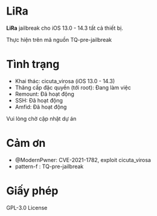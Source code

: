 # LiRa
**LiRa** jailbreak cho iOS 13.0 - 14.3 tất cả thiết bị.

Thực hiện trên mã nguồn TQ-pre-jailbreak
# Tình trạng

* Khai thác: cicuta_virosa (iOS 13.0 - 14.3)
* Thăng cấp đặc quyền (tới root): Đang làm việc
* Remount: Đã hoạt động
* SSH: Đã hoạt động
* Amfid: Đã hoạt động 

Vui lòng chờ cập nhật dự án

# Cảm ơn

- @ModernPwner: CVE-2021-1782, exploit cicuta_virosa
- pattern-f : TQ-pre-jailbreak

# Giấy phép

GPL-3.0 License
